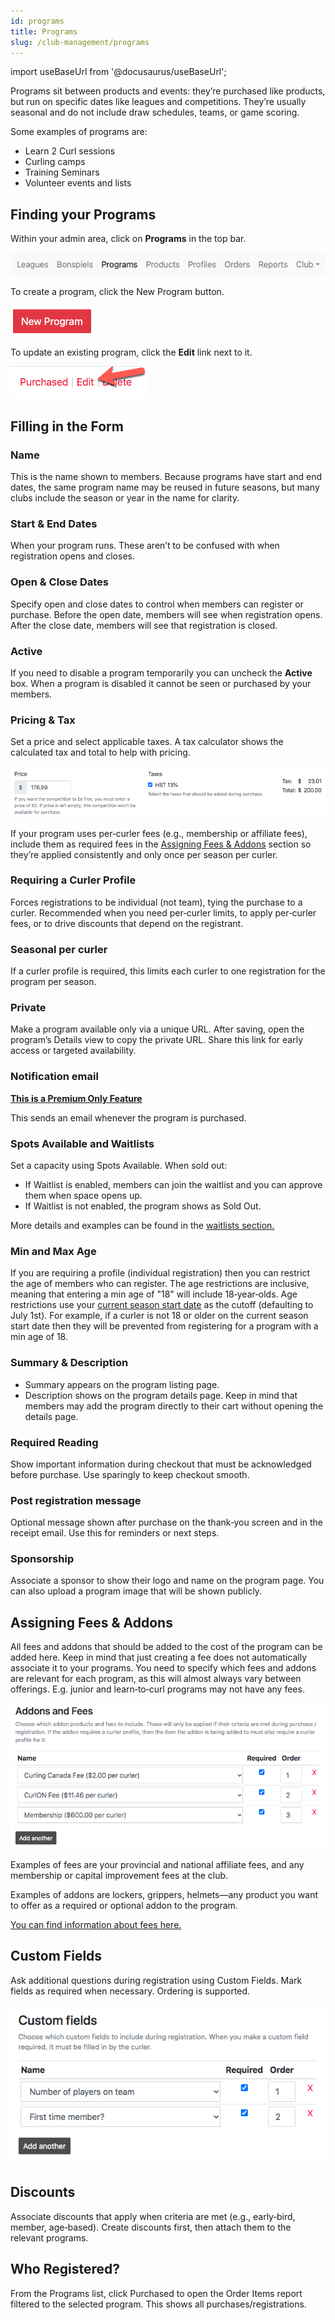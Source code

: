 ```yaml
---
id: programs
title: Programs
slug: /club-management/programs
---
```

import useBaseUrl from '@docusaurus/useBaseUrl';

Programs sit between products and events: they’re purchased like products, but run on specific dates like leagues and competitions.
They’re usually seasonal and do not include draw schedules, teams, or game scoring.

Some examples of programs are:

- Learn 2 Curl sessions
- Curling camps
- Training Seminars
- Volunteer events and lists

## Finding your Programs

Within your admin area, click on **Programs** in the top bar.

![Navigation](/img/docs/club-management/programs/navigation.png)

To create a program, click the New Program button.

![New](/img/docs/club-management/programs/new.png)

To update an existing program, click the **Edit** link next to it.

![Edit](/img/docs/club-management/shared/edit.png)


## Filling in the Form

### Name

This is the name shown to members. Because programs have start and end dates, the same program name may be reused in future seasons, but many clubs include the season or year in the name for clarity.

### Start & End Dates

When your program runs. These aren’t to be confused with when registration opens and closes.

### Open & Close Dates

Specify open and close dates to control when members can register or purchase.
Before the open date, members will see when registration opens. After the close date, members will see that registration is closed.
 
### Active

If you need to disable a program temporarily you can uncheck the **Active** box. When a program is disabled it cannot be seen or purchased by your members.

### Pricing & Tax

Set a price and select applicable taxes. A tax calculator shows the calculated tax and total to help with pricing.

![Tax Calculator](/img/docs/club-management/shared/tax-calculator.png)

If your program uses per‑curler fees (e.g., membership or affiliate fees), include them as required fees in the [Assigning Fees & Addons](#assigning-fees--addons) section so they’re applied consistently and only once per season per curler.

### Requiring a Curler Profile

Forces registrations to be individual (not team), tying the purchase to a curler. Recommended when you need per‑curler limits, to apply per‑curler fees, or to drive discounts that depend on the registrant.

### Seasonal per curler

If a curler profile is required, this limits each curler to one registration for the program per season.

### Private

Make a program available only via a unique URL. After saving, open the program’s Details view to copy the private URL. Share this link for early access or targeted availability.

### Notification email

**[This is a Premium Only Feature](/docs/getting-started/premium)**

This sends an email whenever the program is purchased.

### Spots Available and Waitlists

Set a capacity using Spots Available. When sold out:

- If Waitlist is enabled, members can join the waitlist and you can approve them when space opens up.
- If Waitlist is not enabled, the program shows as Sold Out.

More details and examples can be found in the [waitlists section.](/docs/club-management/waitlists)

### Min and Max Age

If you are requiring a profile (individual registration) then you can restrict the age of members who can register.
The age restrictions are inclusive, meaning that entering a min age of "18" will include 18‑year‑olds.
Age restrictions use your [current season start date](/docs/club-management/settings#season-starts-in) as the cutoff (defaulting to July 1st). For example, if a curler is not 18 or older on the current season start date then they will be prevented from registering for a program with a min age of 18.

### Summary & Description

- Summary appears on the program listing page.
- Description shows on the program details page.
Keep in mind that members may add the program directly to their cart without opening the details page.

### Required Reading

Show important information during checkout that must be acknowledged before purchase. Use sparingly to keep checkout smooth.

### Post registration message

Optional message shown after purchase on the thank‑you screen and in the receipt email. Use this for reminders or next steps.

### Sponsorship

Associate a sponsor to show their logo and name on the program page. You can also upload a program image that will be shown publicly.

## Assigning Fees & Addons

All fees and addons that should be added to the cost of the program can be added here.
Keep in mind that just creating a fee does not automatically associate it to your programs.
You need to specify which fees and addons are relevant for each program, as this will almost always vary between offerings. E.g. junior and learn‑to‑curl programs may not have any fees.

![Addons and Fees](/img/docs/club-management/shared/addons-and-fees.png)

Examples of fees are your provincial and national affiliate fees, and any membership or capital improvement fees at the club.

Examples of addons are lockers, grippers, helmets—any product you want to offer as a required or optional addon to the program.

[You can find information about fees here.](/docs/club-management/fees)

## Custom Fields

Ask additional questions during registration using Custom Fields. Mark fields as required when necessary. Ordering is supported.

![Custom Fields](/img/docs/club-management/shared/custom-fields.png)

## Discounts

Associate discounts that apply when criteria are met (e.g., early‑bird, member, age‑based). Create discounts first, then attach them to the relevant programs.

## Who Registered?

From the Programs list, click Purchased to open the Order Items report filtered to the selected program. This shows all purchases/registrations.
